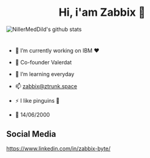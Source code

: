 <h1 align="center"> Hi, i'am Zabbix 🎈</h1>

![NillerMedDild's github stats](https://github-readme-stats.vercel.app/api?username=zabbix-byte&theme=merko&show_icons=true)
#

- 🔭 I’m currently working on IBM ❤ 

- 🌠 Co-founder Valerdat

- 🌱 I’m learning everyday

- 📫 zabbix@ztrunk.space

- ⚡ I like pinguins 🐧

- 🎉 14/06/2000

## Social Media
https://www.linkedin.com/in/zabbix-byte/ 
